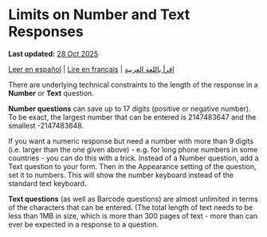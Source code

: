 # Limits on Number and Text Responses
**Last updated:** <a href="https://github.com/kobotoolbox/docs/blob/c8c238efa59b04f403f13c150b018e1807c66d5c/source/number_text_responses.md" class="reference">28 Oct 2025</a>

<a href="es/number_text_responses.html">Leer en español</a> | <a href="fr/number_text_responses.html">Lire en français</a> | <a href="ar/number_text_responses.html">اقرأ باللغة العربية</a>

There are underlying technical constraints to the length of the response in a **Number** or **Text** question.
 
**Number questions** can save up to 17 digits (positive or negative number). To be exact, the largest number that can be entered is 2147483647 and the smallest -2147483648.
 
If you want a numeric response but need a number with more than 9 digits (i.e. larger than the one given above) - e.g. for long phone numbers in some countries - you can do this with a trick. Instead of a Number question, add a Text question to your form. Then in the Appearance setting of the question, set it to numbers. This will show the number keyboard instead of the standard text keyboard. 

**Text questions** (as well as Barcode questions) are almost unlimited in terms of the characters that can be entered. (The total length of text needs to be less than 1MB in size, which is more than 300 pages of text - more than can ever be expected in a response to a question.
